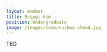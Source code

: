 ```yaml
---
layout: member
title: Beopgi Kim
position: Undergraduate
image: /images/team/nashwa-ahmed.jpg
---
```


TBD
